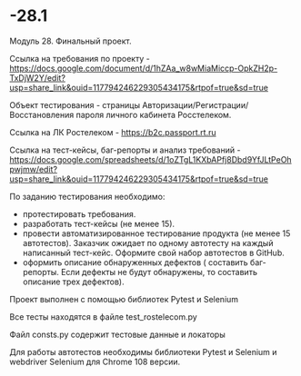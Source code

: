 # -28.1

Модуль 28. Финальный проект.

Ссылка на требования по проекту - https://docs.google.com/document/d/1hZAa_w8wMiaMiccp-OpkZH2p-TxDjW2Y/edit?usp=share_link&ouid=117794246229305434175&rtpof=true&sd=true 

Объект тестирования - страницы Авторизации/Регистрации/Восстановления пароля личного кабинета Росстелеком. 

Ссылка на ЛК Ростелеком - https://b2c.passport.rt.ru 

Ссылка на тест-кейсы, баг-репорты и анализ требований - https://docs.google.com/spreadsheets/d/1oZTgL1KXbAPfj8Dbd9YfJLtPeOhpwjmw/edit?usp=share_link&ouid=117794246229305434175&rtpof=true&sd=true

По заданию тестирования необходимо:
- протестировать требования.
- разработать тест-кейсы (не менее 15).
- провести автоматизированное тестирование продукта (не менее 15 автотестов). Заказчик ожидает по одному автотесту на каждый написанный тест-кейс. Оформите свой набор автотестов в GitHub.
- оформить описание обнаруженных дефектов ( составить баг-репорты. Если дефекты не будут обнаружены, то составить описание трех дефектов).

Проект выполнен с помощью библиотек Pytest и Selenium

Все тесты находятся в файле test_rostelecom.py

Файл consts.py содержит тестовые данные и локаторы

Для работы автотестов необходимы библиотеки Pytest и Selenium и webdriver Selenium для Chrome 108 версии. 
